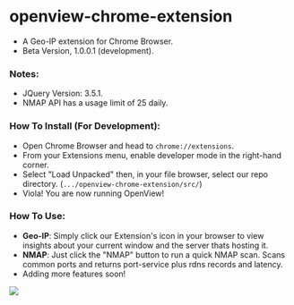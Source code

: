 # openview-chrome-extension
- A Geo-IP extension for Chrome Browser.
- Beta Version, 1.0.0.1 (development).

### Notes:
- JQuery Version: 3.5.1.
- NMAP API has a usage limit of 25 daily.

### How To Install (For Development):
- Open Chrome Browser and head to `chrome://extensions`.
- From your Extensions menu, enable developer mode in the right-hand corner.
- Select "Load Unpacked" then, in your file browser, select our repo directory. (`.../openview-chrome-extension/src/`)
- Viola! You are now running OpenView!

### How To Use:
- **Geo-IP**: Simply click our Extension's icon in your browser to view insights about your current window and the server thats hosting it.
- **NMAP**: Just click the "NMAP" button to run a quick NMAP scan. Scans common ports and returns port-service plus rdns records and latency.
- Adding more features soon!

![](https://cdn.discordapp.com/attachments/635539301790384171/716817305811550248/asdfasadgfhfasf.png)

